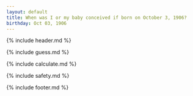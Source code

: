 ```yaml
---
layout: default
title: When was I or my baby conceived if born on October 3, 1906?
birthday: Oct 03, 1906
---
```


{% include header.md %}

{% include guess.md %}

{% include calculate.md %}

{% include safety.md %}

{% include footer.md %}



